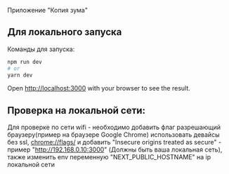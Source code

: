 Приложение "Копия зума"

## Для локального запуска

Команды для запуска:

```bash
npm run dev
# or
yarn dev
```

Open [http://localhost:3000](http://localhost:3000) with your browser to see the result.

## Проверка на локальной сети:

Для проверке по сети wifi - необходимо добавить флаг разрешающий браузеру(пример на браузере Google Chrome) использовать девайсы без ssl, [chrome://flags/](chrome://flags/) и добавить "Insecure origins treated as secure" - пример "http://192.168.0.10:3000" (Должны быть ваша локальная сеть), также изменить env переменную "NEXT_PUBLIC_HOSTNAME" на ip локальной сети
